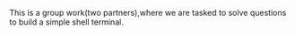 This is a group work(two partners),where we are tasked to solve questions to build a simple shell terminal.
